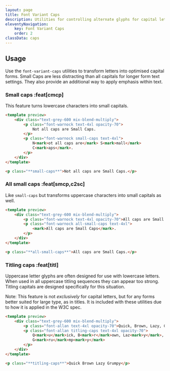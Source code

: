 ```yaml
---
layout: page
title: Font Variant Caps
description: Utilities for controlling alternate glyphs for capital letters.
eleventyNavigation:
    key: Font Variant Caps
    order: 2
classData: caps
---
```


## Usage

Use the `font-variant-caps` utilities to transform letters into optimised capital forms. Small Caps are less distracting than all capitals for longer form text settings. They also provide an additional way to apply emphasis within text.

### Small caps :feat[cmcp]

This feature turns lowercase characters into small capitals.

```html amber
<template preview>
    <div class="text-grey-600 mix-blend-multiply">
        <p class="font-warnock text-4xl opacity-70">
            Not all caps are Small Caps.
        </p>
        <p class="font-warnock small-caps text-4xl">
            N<mark>ot all caps are</mark> S<mark>mall</mark>
            C<mark>aps</mark>.
        </p>
    </div>
</template>

<p class="**small-caps**">Not all caps are Small Caps.</p>
```

### All small caps :feat[smcp,c2sc]

Like `small-caps` but transforms uppercase characters into small capitals as well.

```html orange
<template preview>
    <div class="text-grey-600 mix-blend-multiply">
        <p class="font-warnock text-4xl opacity-70">All caps are Small Caps.</p>
        <p class="font-warnock all-small-caps text-4xl">
            <mark>All caps are Small Caps</mark>.
        </p>
    </div>
</template>

<p class="**all-small-caps**">All caps are Small Caps.</p>
```

### Titling caps :feat[titl]

Uppercase letter glyphs are often designed for use with lowercase letters. When used in all uppercase titling sequences they can appear too strong. Titling capitals are designed specifically for this situation.

Note: This feature is not _exclusively_ for capital letters, but for any forms better suited for large type, as in titles. It is included with these utilities due to how it is applied in the W3C spec.

```html emerald
<template preview>
    <div class="text-grey-600 mix-blend-multiply">
        <p class="font-allan text-4xl opacity-70">Quick, Brown, Lazy, Grumpy</p>
        <p class="font-allan titling-caps text-4xl opacity-70">
            Q<mark>u</mark>ick, B<mark>r</mark>own, Laz<mark>y</mark>,
            G<mark>ru</mark>mp<mark>y</mark>
        </p>
    </div>
</template>

<p class="**titling-caps**">Quick Brown Lazy Grumpy</p>
```

